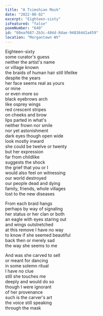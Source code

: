 ```yaml
---
title: "A Tsimshian Mask"
date: "2022-08-02"
excerpt: "Eighteen-sixty"
isFeatured: "false"
poemNumber: "640"
id: "08eaf687-2b3c-484d-8dae-948364d1a459"
location: "Morgantown WV"
---
```


Eighteen-sixty  
some curator's guess  
neither the artist's name  
or village known  
the braids of human hair still lifelike  
despite the years  
her face seems real as yours  
or mine  
or even more so  
black eyebrows arch  
like osprey wings  
red crescent stripes  
on cheeks and brow  
lips parted in what's  
neither frown nor smile  
nor yet astonishment  
dark eyes though open wide  
look mostly inward  
she could be twelve or twenty  
but her expression  
far from childlike  
suggests the shock  
the grief that you or I  
would also feel on witnessing  
our world destroyed  
our people dead and dying  
family, friends, whole villages  
lost to the new diseases

From each braid hangs  
perhaps by way of signaling  
her status or her clan or both  
an eagle with eyes staring out  
and wings outstretched  
at this remove I have no way  
to know if she seemed beautiful  
back then or merely sad  
the way she seems to me

And was she carved to sell  
or meant for dancing  
in some solemn ritual  
I have no clue  
still she touches me  
deeply and would do so  
though I were ignorant  
of her provenance  
such is the carver's art  
the voice still speaking  
through the mask
